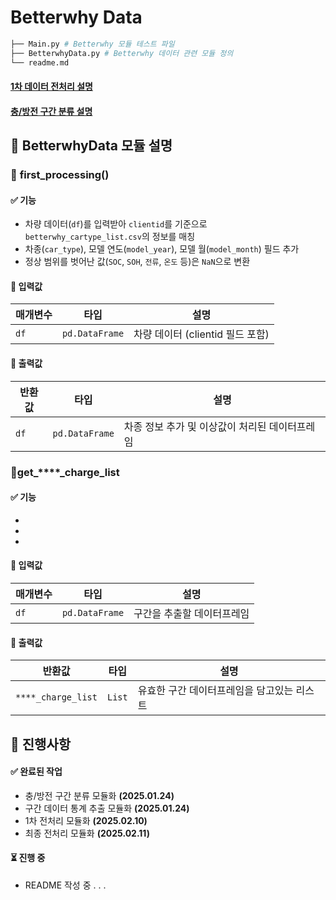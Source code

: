 # Betterwhy Data
```bash
├── Main.py # Betterwhy 모듈 테스트 파일
├── BetterwhyData.py # Betterwhy 데이터 관련 모듈 정의
└── readme.md
```
#### [**1차 데이터 전처리 설명**](#first_processing)
#### [**충/방전 구간 분류 설명**](#classify_charging)

## 📌 BetterwhyData 모듈 설명
### 🔹 **first_processing()**
<a id="first_processing"></a>

#### ✅ 기능
- 차량 데이터(`df`)를 입력받아 `clientid`를 기준으로 `betterwhy_cartype_list.csv`의 정보를 매칭
- 차종(`car_type`), 모델 연도(`model_year`), 모델 월(`model_month`) 필드 추가
- 정상 범위를 벗어난 값(`SOC`, `SOH`, `전류`, `온도` 등)은 `NaN`으로 변환

#### 🔹 입력값
| 매개변수 | 타입 | 설명 |
|-|-|-|
| `df`| `pd.DataFrame`|차량 데이터 (clientid 필드 포함)|

#### 🔹 출력값
| 반환값 | 타입 | 설명 |
|-|-|-|
| `df`| `pd.DataFrame`|차종 정보 추가 및 이상값이 처리된 데이터프레임|

### 🔹**get_****_charge_list**
<a id="classify_charging"></a>

#### ✅ 기능
- 
-
-

#### 🔹 입력값
| 매개변수 | 타입 | 설명 |
|-|-|-|
| `df`| `pd.DataFrame`|구간을 추출할 데이터프레임|

#### 🔹 출력값
| 반환값 | 타입 | 설명 |
|-|-|-|
| `****_charge_list`| `List`|유효한 구간 데이터프레임을 담고있는 리스트|

## 📝 진행사항
#### ✅ 완료된 작업
-  충/방전 구간 분류 모듈화 **(2025.01.24)**
-  구간 데이터 통계 추출 모듈화 **(2025.01.24)**
-  1차 전처리 모듈화 **(2025.02.10)**
-  최종 전처리 모듈화 **(2025.02.11)**
  
#### ⏳ 진행 중
- README 작성 중 . . .
